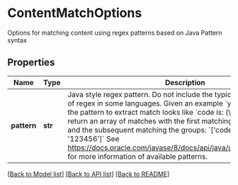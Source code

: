# ContentMatchOptions

Options for matching content using regex patterns based on Java Pattern syntax
## Properties
Name | Type | Description | Notes
------------ | ------------- | ------------- | -------------
**pattern** | **str** | Java style regex pattern. Do not include the typical &#x60;/&#x60; at start or end of regex in some languages. Given an example &#x60;your code is: 12345&#x60; the pattern to extract match looks like &#x60;code is: (\\d{6})&#x60;. This will return an array of matches with the first matching the entire pattern and the subsequent matching the groups: &#x60;[&#39;code is: 123456&#39;, &#39;123456&#39;]&#x60; See https://docs.oracle.com/javase/8/docs/api/java/util/regex/Pattern.html for more information of available patterns. | 

[[Back to Model list]](../README#documentation-for-models) [[Back to API list]](../README#documentation-for-api-endpoints) [[Back to README]](../README)


